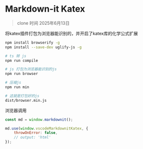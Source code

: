 # Markdown-it Katex

> clone 时间 2025年6月13日

将katex插件打包为浏览器能识别的，并开启了katex库的化学公式扩展

```bash
npm install browserify -g
npm install --save-dev uglify-js -g

# ts 转 js
npm run compile

# js 打包为浏览器能识别的js 
npm run browser

# 压缩js
npm run min

# 这就是打包好的js
dist/browser.min.js
```

浏览器调用

```js
const md = window.markdownit();

md.use(window.vscodeMarkdownitKatex, {
    throwOnError: false,
    // output: 'html'
});
```

